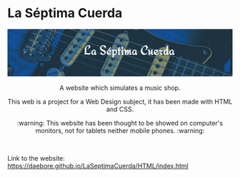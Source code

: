 # La Séptima Cuerda

<p align="center">
  <img src="https://github.com/Daebore/Images/blob/main/Fotos%20Setpima%20Cuerda/header.png?raw=true" width="900"/>
</p>
<p align="center">
  A website which simulates a music shop.
</p>
<p align="center">
  This web is a project for a Web Design subject, it has been made with HTML and CSS.
</p>
<p align="center">
  :warning: This website has been thought to be showed on computer's monitors, not for tablets neither mobile phones. :warning:
</p>

<br>

Link to the website: https://daebore.github.io/LaSeptimaCuerda/HTML/index.html
